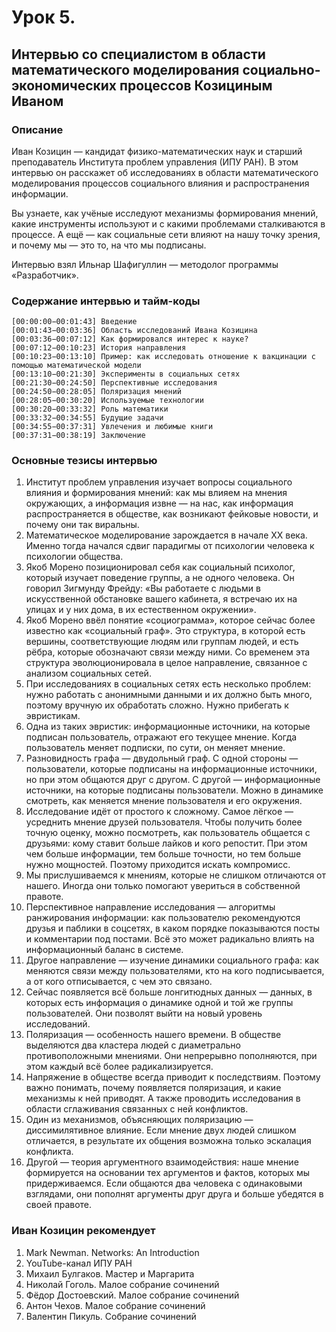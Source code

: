 # Урок 5. 
## Интервью со специалистом в области математического моделирования социально-экономических процессов Козициным Иваном

### Описание
Иван Козицин — кандидат физико-математических наук и старший преподаватель Института проблем управления (ИПУ РАН). В этом интервью он расскажет об исследованиях в области математического моделирования процессов социального влияния и распространения информации.

Вы узнаете, как учёные исследуют механизмы формирования мнений, какие инструменты используют и с какими проблемами сталкиваются в процессе. А ещё — как социальные сети влияют на нашу точку зрения, и почему мы — это то, на что мы подписаны.

Интервью взял Ильнар Шафигуллин — методолог программы «Разработчик».


### Содержание интервью и тайм-коды
```
[00:00:00−00:01:43] Введение
[00:01:43−00:03:36] Область исследований Ивана Козицина
[00:03:36−00:07:12] Как формировался интерес к науке?
[00:07:12−00:10:23] История направления
[00:10:23−00:13:10] Пример: как исследовать отношение к вакцинации с помощью математической модели
[00:13:10−00:21:30] Эксперименты в социальных сетях
[00:21:30−00:24:50] Перспективные исследования
[00:24:50−00:28:05] Поляризация мнений
[00:28:05−00:30:20] Используемые технологии
[00:30:20−00:33:32] Роль математики
[00:33:32−00:34:55] Будущие задачи
[00:34:55−00:37:31] Увлечения и любимые книги
[00:37:31−00:38:19] Заключение
```

### Основные тезисы интервью
1. Институт проблем управления изучает вопросы социального влияния и формирования мнений: как мы влияем на мнения окружающих, а информация извне — на нас, как информация распространяется в обществе, как возникают фейковые новости, и почему они так виральны.
2. Математическое моделирование зарождается в начале XX века. Именно тогда начался сдвиг парадигмы от психологии человека к психологии общества.
3. Якоб Морено позиционировал себя как социальный психолог, который изучает поведение группы, а не одного человека. Он говорил Зигмунду Фрейду: «Вы работаете с людьми в искусственной обстановке вашего кабинета, я встречаю их на улицах и у них дома, в их естественном окружении».
4. Якоб Морено ввёл понятие «социограмма», которое сейчас более известно как «социальный граф». Это структура, в которой есть вершины, соответствующие людям или группам людей, и есть рёбра, которые обозначают связи между ними. Со временем эта структура эволюционировала в целое направление, связанное с анализом социальных сетей.
5. При исследованиях в социальных сетях есть несколько проблем: нужно работать с анонимными данными и их должно быть много, поэтому вручную их обработать сложно. Нужно прибегать к эвристикам.
6. Одна из таких эвристик: информационные источники, на которые подписан пользователь, отражают его текущее мнение. Когда пользователь меняет подписки, по сути, он меняет мнение.
7. Разновидность графа — двудольный граф. С одной стороны — пользователи, которые подписаны на информационные источники, но при этом общаются друг с другом. С другой — информационные источники, на которые подписаны пользователи. Можно в динамике смотреть, как меняется мнение пользователя и его окружения.
8. Исследование идёт от простого к сложному. Самое лёгкое — усреднить мнение друзей пользователя. Чтобы получить более точную оценку, можно посмотреть, как пользователь общается с друзьями: кому ставит больше лайков и кого репостит. При этом чем больше информации, тем больше точности, но тем больше нужно мощностей. Поэтому приходится искать компромисс.
9. Мы прислушиваемся к мнениям, которые не слишком отличаются от нашего. Иногда они только помогают увериться в собственной правоте.
10. Перспективное направление исследования — алгоритмы ранжирования информации: как пользователю рекомендуются друзья и паблики в соцсетях, в каком порядке показываются посты и комментарии под постами. Всё это может радикально влиять на информационный баланс в системе.
11. Другое направление — изучение динамики социального графа: как меняются связи между пользователями, кто на кого подписывается, а от кого отписывается, с чем это связано.
12. Сейчас появляется всё больше лонгитюдных данных — данных, в которых есть информация о динамике одной и той же группы пользователей. Они позволят выйти на новый уровень исследований.
13. Поляризация — особенность нашего времени. В обществе выделяются два кластера людей с диаметрально противоположными мнениями. Они непрерывно пополняются, при этом каждый всё более радикализируется.
14. Напряжение в обществе всегда приводит к последствиям. Поэтому важно понимать, почему появляется поляризация, и какие механизмы к ней приводят. А также проводить исследования в области сглаживания связанных с ней конфликтов.
15. Один из механизмов, объясняющих поляризацию — диссимилятивное влияние. Если мнение двух людей слишком отличается, в результате их общения возможна только эскалация конфликта.
16. Другой — теория аргументного взаимодействия: наше мнение формируется на основании тех аргументов и фактов, которых мы придерживаемся. Если общаются два человека с одинаковыми взглядами, они пополнят аргументы друг друга и больше убедятся в своей правоте.

### Иван Козицин рекомендует

1. Mark Newman. Networks: An Introduction
2. YouTube-канал ИПУ РАН
3. Михаил Булгаков. Мастер и Маргарита
4. Николай Гоголь. Малое собрание сочинений
5. Фёдор Достоевский. Малое собрание сочинений
6. Антон Чехов. Малое собрание сочинений
7. Валентин Пикуль. Собрание сочинений

